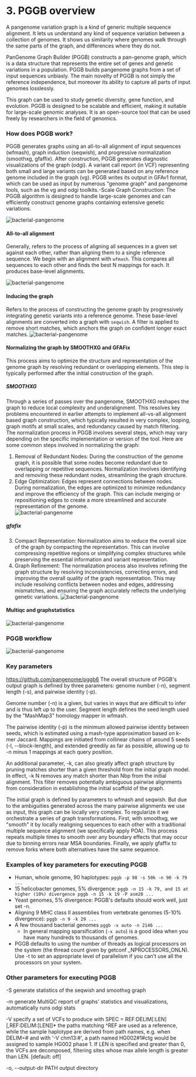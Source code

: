 # 3. PGGB overview

A pangenome variation graph is a kind of generic multiple sequence alignment. It lets us understand any kind of sequence variation between a collection of genomes. It shows us similarity where genomes walk through the same parts of the graph, and differences where they do not.
    
PanGenome Graph Builder (PGGB) constructs a pan-genome graph, which is a data structure that represents the entire set of genes and genetic variations in a population.
PGGB builds pangenome graphs from a set of input sequences unbiasly. The main novelty of PGGB is not simply the reference independence, but moreover its ability to capture all parts of input genomes losslessly. 

This graph can be used to study genetic diversity, gene function, and evolution. PGGB is designed to be scalable and efficient, making it suitable for large-scale genomic analyses. It is an open-source tool that can be used freely by researchers in the field of genomics.
</p>

### How does PGGB work?

PGGB generates graphs using an all-to-all alignment of input sequences (wfmash), graph induction (seqwish), and progressive normalization (smoothxg, gfaffix). After construction, PGGB generates diagnostic visualizations of the graph (odgi). A variant call report (in VCF) representing both small and large variants can be generated based on any reference genome included in the graph (vg). PGGB writes its output in GFAv1 format, which can be used as input by numerous "genome graph" and pangenome tools, such as the vg and odgi toolkits.-Scale Graph Construction: The PGGB algorithm is designed to handle large-scale genomes and can efficiently construct genome graphs containing extensive genetic variations.

![bacterial-pangenome](theme_figures/PGGB_workflow_1_small.png)

#### All-to-all alignment

Generally, refers to the process of aligning all sequences in a given set against each other, rather than aligning them to a single reference sequence.
We begin with an alignment with `wfmash`. This compares all sequences to each other and finds the best N mappings for each. It produces base-level alignments.

![bacterial-pangenome](theme_figures/PGGB_workflow_2_small.png)

#### Inducing the graph

Refers to the process of constructing the genome graph by progressively integrating genetic variants into a reference genome.
These base-level alignments are converted into a graph with `seqwish`. A filter is applied to remove short matches, which anchors the graph on confident longer exact matches.
![bacterial-pangenome](theme_figures/PGGB_workflow_3_small.png)

#### Normalizing the graph by SMOOTHXG and GFAFix
This process aims to optimize the structure and representation of the genome graph by resolving redundant or overlapping elements. This step is typically performed after the initial construction of the graph.

##### SMOOTHXG
Through a series of passes over the pangenome, SMOOTHXG reshapes the graph to reduce local complexity and underalignment. This resolves key problems encountered in earlier attempts to implement all-vs-all alignment based graph construction, which typically resulted in very complex, looping, graph motifs at small scales, and redundancy caused by match filtering.
The normalization process in PGGB involves several steps, which may vary depending on the specific implementation or version of the tool. Here are some common steps involved in normalizing the graph:  
1.  Removal of Redundant Nodes: During the construction of the genome graph, it is possible that some nodes become redundant due to overlapping or repetitive sequences. Normalization involves identifying and removing these redundant nodes, streamlining the graph structure.  
2.	Edge Optimization: Edges represent connections between nodes. During normalization, the edges are optimized to minimize redundancy and improve the efficiency of the graph. This can include merging or repositioning edges to create a more streamlined and accurate representation of the genome.  
![bacterial-pangenome](theme_figures/PGGB_workflow_4_small.png)

##### gfafix 
3.	Compact Representation: Normalization aims to reduce the overall size of the graph by compacting the representation. This can involve compressing repetitive regions or simplifying complex structures while preserving the essential information and variant representation.
4.	Graph Refinement: The normalization process also involves refining the graph structure by resolving inconsistencies, correcting errors, and improving the overall quality of the graph representation. This may include resolving conflicts between nodes and edges, addressing mismatches, and ensuring the graph accurately reflects the underlying genetic variations.
![bacterial-pangenome](theme_figures/PGGB_workflow_5_small.png)

#### Multiqc and graphstatistics 
![bacterial-pangenome](theme_figures/PGGB_workflow_6_small.png)


### PGGB workflow 

![bacterial-pangenome](theme_figures/PGGB_workflow_7_small.png)

### Key parameters

https://github.com/pangenome/pggb6
The overall structure of PGGB's output graph is defined by three parameters: genome number (-n), segment length (-s), and pairwise identity (-p). 

Genome number (-n) is a given, but varies in ways that are difficult to infer and is thus left up to the user. Segment length defines the seed length used by the "MashMap3" homology mapper in wfmash. 

The pairwise identity (-p) is the minimum allowed pairwise identity between seeds, which is estimated using a mash-type approximation based on k-mer Jaccard. Mappings are initiated from collinear chains of around 5 seeds (-l, --block-length), and extended greedily as far as possible, allowing up to -n minus 1 mappings at each query position.

An additional parameter, -k, can also greatly affect graph structure by pruning matches shorter than a given threshold from the initial graph model. In effect, -k N removes any match shorter than Nbp from the initial alignment. This filter removes potentially ambiguous pairwise alignments from consideration in establishing the initial scaffold of the graph.

The initial graph is defined by parameters to wfmash and seqwish. But due to the ambiguities generated across the many pairwise alignments we use as input, this graph can be locally very complex. To regularize it we orchestrate a series of graph transformations. First, with smoothxg, we "smooth" it by locally realigning sequences to each other with a traditional multiple sequence alignment (we specifically apply POA). This process repeats multiple times to smooth over any boundary effects that may occur due to binning errors near MSA boundaries. Finally, we apply gfaffix to remove forks where both alternatives have the same sequence.



### Examples of key parameters for executing PGGB
- Human, whole genome, 90 haplotypes: `pggb -p 98 -s 50k -n 90 -k 79 ...`
- 15 helicobacter genomes, 5% divergence: `pggb -n 15 -k 79, and 15 at higher (10%) divergence pggb -n 15 -k 19 -P asm20 ...`
- Yeast genomes, 5% divergence: PGGB's defaults should work well, just set -n.
- Aligning 9 MHC class II assemblies from vertebrate genomes (5-10% divergence): `pggb -n 9 -k 29 ...`
- A few thousand bacterial genomes `pggb -x auto -n 2146 ...`
    - In general mapping sparsification (`-x auto`) is a good idea when you have many hundreds to thousands of genomes.
- PGGB defaults to using the number of threads as logical processors on the system (the thread count given by getconf _NPROCESSORS_ONLN). Use -t to set an appropriate level of parallelism if you can't use all the processors on your system.


### Other parameters for executing PGGB
-S generate statistics of the seqwish and smoothxg graph

-m generate MultiQC report of graphs' statistics and visualizations, automatically runs odgi stats

-V specify a set of VCFs to produce with SPEC = REF:DELIM[:LEN][,REF:DELIM:[LEN]]* the paths matching ^REF are used as a reference, while the sample haplotype are derived from path names, e.g. when DELIM=# and with '-V chm13:#', a path named HG002#1#ctg would be assigned to sample HG002 phase 1. If LEN is specified and greater than 0, the VCFs are decomposed, filtering sites whose max allele length is greater than LEN. [default: off]

-o, --output-dir PATH       output directory

